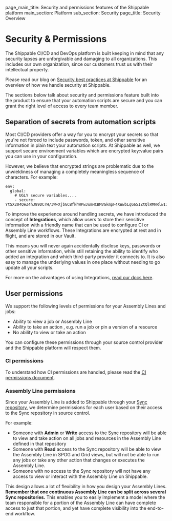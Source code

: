 page_main_title: Security and permissions features of the Shippable platform
main_section: Platform
sub_section: Security
page_title: Security Overview

# Security & Permissions

The Shippable CI/CD and DevOps platform is built keeping in mind that any security lapses are unforgivable and damaging to all organizations. This includes our own organization, since our customers trust us with their intellectual property.

Please read our blog on [Security best practices at Shippable](http://blog.shippable.com/security-best-practices-shippable-ci-cd-devops) for an overview of how we handle security at Shippable.

The sections below talk about security and permissions feature built into the product to ensure that your automation scripts are secure and you can grant the right level of access to every team member.

## Separation of secrets from automation scripts

Most CI/CD providers offer a way for you to encrypt your secrets so that you're not forced to include passwords, token, and other sensitive information in plain text your automation scripts. At Shippable as well, we support secure environment variables which are encrypted key:value pairs you can use in your configuration.

However, we believe that encrypted strings are problematic due to the unwieldiness of managing a completely meaningless sequence of characters. For example:

```
env:
  global:
    # UGLY secure variables.... 
    - secure: YtSX204QeZ4hJ89DCrH/3W+XjbGCBfkhWPwJumHCBMVGkmpF4XWwbLqG65IZtQlRMNRlwI3vsTksDhXnK3ng2nsUUBPyzxbcVI7AJMgd2tIGjGzxqcCLemel+sA+ES/2TBFyy5+mlE2/RqohUWw/xRj45nHQqEIC0xwDmQcQvFObaMjLgceI01uv7AxdLVDpOVMO2i7g7Bxwvfru3EtUVZB+siTAUn28WbCesgSFhNIZa56z+4CpYRfTQP6lfrIWlhtcsHPlb6T0rqXO3gRkaFIBgMLj5Ab/eIeHoOfcdJ/YjsV4NjCYqH/9QgMNMj46EEfcsK2IiFCyFu6X/HwCTw==

```

To improve the experience around handling secrets, we have introduced the concept of **Integrations**, which allow users to store their sensitive information with a friendly name that can be used to configure CI or Assembly Line workflows. These Integrations are encrypted at rest and in flight, and are stored in our Vault.

This means you will never again accidentally disclose keys, passwords or other sensitive information, while still retaining the ability to identify who added an integration and which third-party provider it connects to. It is also easy to manage the underlying values in one place without needing to go update all your scripts.

For more on the advantages of using Integrations, [read our docs here](/platform/integration/overview).

## User permissions

We support the following levels of permissions for your Assembly Lines and jobs:

* Ability to view a job or Assembly Line
* Ability to take an action , e.g. run a job or pin a version of a resource
* No ability to view or take an action

You can configure these permissions through your source control provider and the Shippable platform will respect them.

### CI permissions

To understand how CI permissions are handled, please read the [CI permissions document](/ci/permissions/).

### Assembly Line permissions

Since your Assembly Line is added to Shippable through your [Sync repository](/platform/workflow/resource/syncrepo), we determine permissions for each user based on their access to the Sync repository in source control.

For example:

* Someone with **Admin** or **Write** access to the Sync repository will be able to view and take action on all jobs and resources in the Assembly Line defined in that repository
* Someone with **Read** access to the Sync repository will be able to view the Assembly Line in SPOG and Grid views, but will not be able to run any jobs or take any other action that changes or executes the Assembly Line.
* Someone with no access to the Sync repository will not have any access to view or interact with the Assembly Line on Shippable.

This design allows a lot of flexibility in how you design your Assembly Lines. **Remember that one continuous Assembly Line can be split across several Sync repositories.** This enables you to easily implement a model where the team responsible for a portion of the Assembly Line can have complete access to just that portion, and yet have complete visibility into the end-to-end workflow.
